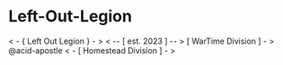 # Left-Out-Legion
&lt; - { Left Out Legion } - > &lt; -- [ est. 2023 ] -- >  [ WarTime Division ] - >  @acid-apostle &lt; - [ Homestead Division ] - >
